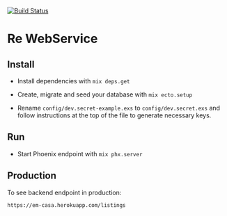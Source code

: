 [![Build Status](https://travis-ci.org/gusaiani/re.svg?branch=master)](https://travis-ci.org/gusaiani/re)
# Re WebService

## Install

  * Install dependencies with `mix deps.get`

  * Create, migrate and seed your database with `mix ecto.setup`
  * Rename `config/dev.secret-example.exs` to `config/dev.secret.exs` and follow instructions at the top of the file to generate necessary keys.

## Run

  * Start Phoenix endpoint with `mix phx.server`

## Production

To see backend endpoint in production:

`https://em-casa.herokuapp.com/listings`
